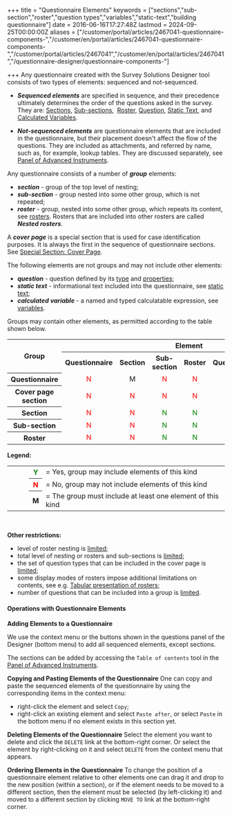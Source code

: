 ﻿+++
title = "Questionnaire Elements"
keywords = ["sections","sub-section","roster","question types","variables","static-text","building questionnaire"]
date = 2016-06-16T17:27:48Z
lastmod = 2024-09-25T00:00:00Z
aliases = ["/customer/portal/articles/2467041-questionnaire-components-","/customer/en/portal/articles/2467041-questionnaire-components-","/customer/portal/articles/2467041","/customer/en/portal/articles/2467041","/questionnaire-designer/questionnaire-components-"]

+++
Any questionnaire created with the Survey Solutions Designer tool consists of
two types of elements: sequenced and not-sequenced.

- ***Sequenced elements*** are specified in sequence, and their precedence
ultimately determines the order of the questions asked in the survey. They are:
[Sections](#section),
[Sub-sections](#subsection), 
[Roster](#rosters),
[Question](#questions),
[Static Text](#static), and
[Calculated Variables](/questionnaire-designer/components/variables).  

- ***Not-sequenced elements*** are questionnaire elements that are included in
the questionnaire, but their placement doesn't affect the flow of the questions.
They are included as attachments, and referred by name, such as, for example,
lookup tables. They are discussed
separately, see [Panel of Advanced Instruments](https://docs.mysurvey.solutions/questionnaire-designer/toolbar/panel-of-advanced-instruments/).

Any questionnaire consists of a number of ***group*** elements:

- ***section*** - group of the top level of nesting;
- ***sub-section*** - group nested into some other group, which is not repeated;
- ***roster*** - group, nested into some other group, which repeats its content, see [rosters](/questionnaire-designer/rosters). Rosters that are included into other rosters are called ***Nested rosters***.

A ***cover page*** is a special section that is used for case identification purposes.
It is always the first in the sequence of questionnaire sections. See [Special Section: Cover Page](/questionnaire-designer/components/special-section-cover/).

The following elements are not groups and may not include other elements:

- ***question*** - question defined by its [type](/questionnaire-designer/components/question-type) and [properties](/questionnaire-designer/components/question-properties/);
- ***static text*** - informational text included into the questionnaire, see [static text](/questionnaire-designer/static-text);
- ***calculated variable*** - a named and typed calculatable expression, see [variables](/questionnaire-designer/components/variables).

Groups may contain other elements, as permitted according to the table shown
below.




<TABLE class="table table-striped table-bordered table-hover">

<TR>
  <TH rowspan=2 style="text-align:center">Group</TH>
  <TH colspan=7 style="text-align:center">Element</TH>
</TR>

<TR style="text-align:center">
  <TH>Questionnaire</TH>
  <TH>Section</TH>
  <TH>Sub-section</TH>
  <TH>Roster</TH>
  <TH>Question</TH>
  <TH>Static text</TH>
  <TH>Calculated variable</TH>
</TR>

<TR style="text-align:center">
  <TH>Questionnaire</TH>
  <TD><FONT color="red">N</FONT></TD>
  <TD>M</TD>
  <TD><FONT color="red">N</FONT></TD>
  <TD><FONT color="red">N</FONT></TD>
  <TD><FONT color="red">N</FONT></TD>
  <TD><FONT color="red">N</FONT></TD>
  <TD><FONT color="red">N</FONT></TD>
</TR>

<TR style="text-align:center">
  <TH>Cover page section</TH>
  <TD><FONT color="red">N</FONT></TD>
  <TD><FONT color="red">N</FONT></TD>
  <TD><FONT color="red">N</FONT></TD>
  <TD><FONT color="red">N</FONT></TD>
  <TD><FONT color="green">N</FONT></TD>
  <TD><FONT color="green">N</FONT></TD>
  <TD><FONT color="green">N</FONT></TD>
</TR>

<TR style="text-align:center">
  <TH>Section</TH>
  <TD><FONT color="red">N</FONT></TD>
  <TD><FONT color="red">N</FONT></TD>
  <TD><FONT color="green">N</FONT></TD>
  <TD><FONT color="green">N</FONT></TD>
  <TD><FONT color="green">N</FONT></TD>
  <TD><FONT color="green">N</FONT></TD>
  <TD><FONT color="green">N</FONT></TD>
</TR>

<TR style="text-align:center">
  <TH>Sub-section</TH>
  <TD><FONT color="red">N</FONT></TD>
  <TD><FONT color="red">N</FONT></TD>
  <TD><FONT color="green">N</FONT></TD>
  <TD><FONT color="green">N</FONT></TD>
  <TD><FONT color="green">N</FONT></TD>
  <TD><FONT color="green">N</FONT></TD>
  <TD><FONT color="green">N</FONT></TD>
</TR>

<TR style="text-align:center">
  <TH>Roster</TH>
  <TD><FONT color="red">N</FONT></TD>
  <TD><FONT color="red">N</FONT></TD>
  <TD><FONT color="green">N</FONT></TD>
  <TD><FONT color="green">N</FONT></TD>
  <TD><FONT color="green">N</FONT></TD>
  <TD><FONT color="green">N</FONT></TD>
  <TD><FONT color="green">N</FONT></TD>
</TR>

</TABLE>


**Legend:**

<TABLE>
  <TR><TD width=10%></TD><TH><FONT color="green"> Y </FONT></TH><TD> = Yes, group may include elements of this kind</TD></TR>
  <TR><TD></TD><TH><FONT color="red"> N </FONT></TH><TD> = No, group may not include elements of this kind</TD></TR>
  <TR><TD></TD><TH> M </TH><TD> = The group must include at least one element of this kind</TD></TR>
</TABLE>
<BR>

**Other restrictions:**
- level of roster nesting is [limited](/questionnaire-designer/limits/survey-solutions-limits/);
- total level of nesting or rosters and sub-sections is [limited](/questionnaire-designer/limits/survey-solutions-limits/);
- the set of question types that can be included in the cover page is [limited](/questionnaire-designer/limits/survey-solutions-limits/);
- some display modes of rosters impose additional limitations on contents, see e.g. [Tabular presentation of rosters](/questionnaire-designer/components/table-rosters);
- number of questions that can be included into a group is [limited](/questionnaire-designer/limits/survey-solutions-limits/).


#### Operations with Questionnaire Elements

**Adding Elements to a Questionnaire**

We use the context menu or the buttons shown in the questions panel of the
Designer (bottom menu) to add all sequenced elements, except sections.

The sections can be added by accessing the `Table of contents` tool in the
[Panel of Advanced Instruments](/questionnaire-designer/toolbar/panel-of-advanced-instruments/).

**Copying and Pasting Elements of the Questionnaire**
One can copy and paste the sequenced elements of the questionnaire by using the
corresponding items in the context menu:
- right-click the element and select `Copy`;
- right-click an existing element and select `Paste after`, or select `Paste`
in the bottom menu if no element exists in this section yet.

**Deleting Elements of the Questionnaire**
Select the element you want to delete and click the `DELETE` link at the
bottom-right corner. Or select the element by right-clicking on it and select
`DELETE` from the context menu that appears.

**Ordering Elements in the Questionnaire**
To change the position of a questionnaire element relative to other elements one
can drag it and drop to the new position (within a section), or if the element
needs to be moved to a different section, then the element must be selected (by
left-clicking it) and moved to a different section by clicking `MOVE TO` link
at the bottom-right corner.
